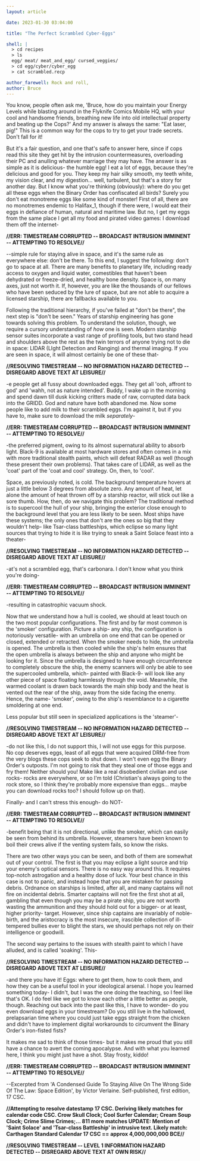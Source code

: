 ```yaml
---
layout: article

date: 2023-01-30 03:04:00 

title: "The Perfect Scrambled Cyber-Eggs"

shell: |
  > cd recipes
  > ls 
  egg/ meat/ meat_and_egg/ cursed_veggies/
  > cd egg/cyber/cyber_egg
  > cat scrambled.recp

author_farewell: Rock and roll,
author: Bruce
---
```


You know, people often ask me, 'Bruce, how do you maintain your Energy Levels while blasting around in the Flyknife Comics Mobile HQ, with your cool and handsome friends, breathing new life into old intellectual property and beating up the Cops?' And my answer is always the same: "Eat laser, pig!" This is a common way for the cops to try to get your trade secrets. Don't fall for it!

But it's a fair question, and one that's safe to answer here, since if cops read this site they get hit by the intrusion countermeasures, overloading their PC and anulling whatever marriage they may have. The answer is as simple as it is delicious- the humble egg! I eat a lot of eggs, because they're delicious and good for you. They keep my hair silky smooth, my teeth white, my vision clear, and my digestion... well, turbulent, but that's a story for another day. But I know what you're thinking (obviously): where do you get all these eggs when the Binary Order has confiscated all birds? Surely you don't eat monotreme eggs like some kind of monster! First of all, there are no monotremes endemic to Halifax_1, though if there were, I would eat their eggs in defiance of human, natural and maritime law. But no, I get my eggs from the same place I get all my food and pirated video games: I download them off the internet-

**//ERR: TIMESTREAM CORRUPTED -- BROADCAST INTRUSION IMMINENT -- ATTEMPTING TO RESOLVE//**

--simple rule for staying alive in space, and it's the same rule as everywhere else: don't be there. To this end, I suggest the following: don't go to space at all. There are many benefits to planetary life, including ready access to oxygen and liquid water, comestibles that haven't been dehydrated or freeze-dried, and healthy bone density. Space is, on many axes, just not worth it. If, however, you are like the thousands of our fellows who have been seduced by the lure of space, but are not able to acquire a licensed starship, there are fallbacks available to you. 

Following the traditional hierarchy, if you've failed at "don't be there", the next step is "don't be seen." Years of starship engineering has gone towards solving this problem. To understand the solution, though, we require a cursory understanding of *how* one is seen. Modern starship sensor suites incorporate a vast range of profiling tools, but two stand head and shoulders above the rest as the twin terrors of anyone trying not to die in space: LIDAR (LIght Detection and Ranging) and thermal imaging. If you are seen in space, it will almost certainly be one of these that-

**//RESOLVING TIMESTREAM -- NO INFORMATION HAZARD DETECTED -- DISREGARD ABOVE TEXT AT LEISURE//**

-e people get all fussy about downloaded eggs. They get all 'ooh, affront to god' and 'wahh, not as nature intended'. Buddy, I wake up in the morning and spend dawn till dusk kicking critters made of raw, corrupted data back into the GRIDD. God and nature have both abandoned me. Now some people like to add milk to their scrambled eggs. I'm against it, but if you have to, make sure to download the milk *separately*-

**//ERR: TIMESTREAM CORRUPTED -- BROADCAST INTRUSION IMMINENT -- ATTEMPTING TO RESOLVE//**

-the preferred pigment, owing to its almost supernatural ability to absorb light. Black-9 is available at most hardware stores and often comes in a mix with more traditional stealth paints, which will defeat RADAR as well (though these present their own problems). That takes care of LIDAR, as well as the 'coat' part of the 'coat and cool' strategy. On, then, to 'cool'. 

Space, as previously noted, is cold. The background temperature hovers at just a little below 3 degrees from absolute zero. Any amount of heat, let alone the amount of heat thrown off by a starship reactor, will stick out like a sore thumb. How, then, do we navigate this problem? The traditional method is to supercool the hull of your ship, bringing the exterior close enough to the background level that you are less likely to be seen. Most ships have these systems; the only ones that don't are the ones so big that they wouldn't help- like Tsar-class battleships, which eclipse so many light sources that trying to hide it is like trying to sneak a Saint Solace feast into a theater-

**//RESOLVING TIMESTREAM -- NO INFORMATION HAZARD DETECTED -- DISREGARD ABOVE TEXT AT LEISURE//**

-at's not a scrambled egg, that's carbonara. I don't know what you think you're doing-

**//ERR: TIMESTREAM CORRUPTED -- BROADCAST INTRUSION IMMINENT -- ATTEMPTING TO RESOLVE//**

-resulting in catastrophic vacuum shock. 

Now that we understand how a hull is cooled, we should at least touch on the two most popular configurations. The first and by far most common is the 'smoker' configuration. Picture a ship- any ship, the configuration is notoriously versatile- with an umbrella on one end that can be opened or closed, extended or retracted. When the smoker needs to hide, the umbrella is opened. The umbrella is then cooled while the ship's helm ensures that the open umbrella is always between the ship and anyone who might be looking for it. Since the umbrella is designed to have enough circumference to completely obscure the ship, the enemy scanners will only be able to see the supercooled umbrella, which- painted with Black-9- will look like any other piece of space floating harmlessly through the void. Meanwhile, the warmed coolant is drawn back towards the main ship body and the heat is vented out the rear of the ship, away from the side facing the enemy. Hence, the name- 'smoker', owing to the ship's resemblance to a cigarette smoldering at one end. 

Less popular but still seen in specialized applications is the 'steamer'-

**//RESOLVING TIMESTREAM -- NO INFORMATION HAZARD DETECTED -- DISREGARD ABOVE TEXT AT LEISURE//**

-do not like this, I do not support this, I will not use eggs for this purpose. No cop deserves eggs, least of all eggs that were acquired DRM-free from the very blogs these cops seek to shut down. I won't even egg the Binary Order's outposts. I'm not going to risk that they steal one of those eggs and fry them! Neither should you! Make like a real disobedient civilian and use rocks- rocks are everywhere, or so I'm told (Christian's always going to the rock store, so I think they're probably more expensive than eggs... maybe you can download rocks too? I should follow up on that). 

Finally- and I can't stress this enough- do NOT-

**//ERR: TIMESTREAM CORRUPTED -- BROADCAST INTRUSION IMMINENT -- ATTEMPTING TO RESOLVE//**

-benefit being that it is not directional, unlike the smoker, which can easily be seen from behind its umbrella. However, steamers have been known to boil their crews alive if the venting system fails, so know the risks. 

There are two other ways you can be seen, and both of them are somewhat out of your control. The first is that you may eclipse a light source and trip your enemy's optical sensors. There is no easy way around this. It requires top-notch astrogation and a healthy dose of luck. Your best chance in this case is not to panic, and instead hope that you are mistaken for passing debris. Ordnance on starships is limited, after all, and many captains will not fire on incidental debris. Smarter captains will not fire the first shot at all, gambling that even though you may be a pirate ship, you are not worth wasting the ammunition and they should hold out for a bigger- or at least, higher priority- target. However, since ship captains are invariably of noble-birth, and the aristocracy is the most insecure, irascible collection of ill-tempered bullies ever to blight the stars, we should perhaps not rely on their intelligence or goodwill.

The second way pertains to the issues with stealth paint to which I have alluded, and is called 'soaking'. This-

**//RESOLVING TIMESTREAM -- NO INFORMATION HAZARD DETECTED -- DISREGARD ABOVE TEXT AT LEISURE//**

-and there you have it! Eggs: where to get them, how to cook them, and how they can be a useful tool in your ideological arsenal. I hope you learned something today- I didn't, but I was the one doing the teaching, so I feel like that's OK. I do feel like we got to know each other a little better as people, though. Reaching out back into the past like this, I have to wonder- do you even download eggs in your timestream? Do you still live in the hallowed, prelapsarian time where you could just take eggs straight from the chicken and didn't have to implement digital workarounds to circumvent the Binary Order's iron-fisted fists? 

It makes me sad to think of those times- but it makes me proud that you still have a chance to avert the coming apocalypse. And with what you learned here, I think you might just have a shot. Stay frosty, kiddo!

**//ERR: TIMESTREAM CORRUPTED -- BROADCAST INTRUSION IMMINENT -- ATTEMPTING TO RESOLVE//**

--Excerpted from 'A Condensed Guide To Staying Alive On The Wrong Side Of The Law: Space Edition', by Victor Verlaine. Self-published, first edition, 17 CSC.

**//Attempting to resolve datestamp 17 CSC.
Deriving likely matches for calendar code CSC.
Crow Skull Clock; Cool Surfer Calendar; Cream Soup Clock; Crime Slime Crimes;... 811 more matches
UPDATE: Mention of 'Saint Solace' and 'Tsar-class Battleship' in intrusive text. 
Likely match: Carthagen Standard Calendar
17 CSC == approx 4,000,000,000 BCE//**

**//RESOLVING TIMESTREAM -- LEVEL 1 INFORMATION HAZARD DETECTED -- DISREGARD ABOVE TEXT AT OWN RISK//**